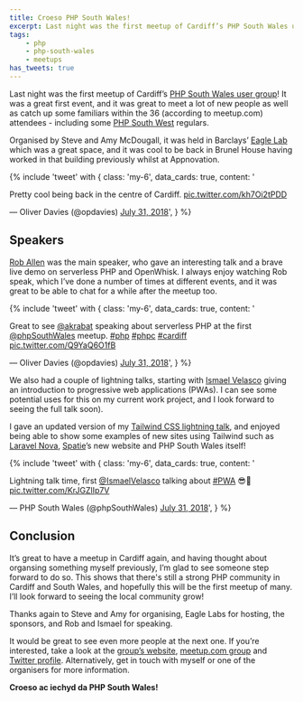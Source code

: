```yaml
---
title: Croeso PHP South Wales!
excerpt: Last night was the first meetup of Cardiff’s PHP South Wales user group.
tags:
    - php
    - php-south-wales
    - meetups
has_tweets: true
---
```

Last night was the first meetup of Cardiff’s [PHP South Wales user group][0]! It was a great first event, and it was great to meet a lot of new people as well as catch up some familiars within the 36 (according to meetup.com) attendees - including some [PHP South West][9] regulars.

Organised by Steve and Amy McDougall, it was held in Barclays’ [Eagle Lab][1] which was a great space, and it was cool to be back in Brunel House having worked in that building previously whilst at Appnovation.

{% include 'tweet' with {
    class: 'my-6',
    data_cards: true,
    content: '<p lang="en" dir="ltr">Pretty cool being back in the centre of Cardiff. <a href="https://t.co/kh7Oi2tPDD">pic.twitter.com/kh7Oi2tPDD</a></p>&mdash; Oliver Davies (@opdavies) <a href="https://twitter.com/opdavies/status/1024377438611156992?ref_src=twsrc%5Etfw">July 31, 2018</a>',
} %}

## Speakers

[Rob Allen][2] was the main speaker, who gave an interesting talk and a brave live demo on serverless PHP and OpenWhisk. I always enjoy watching Rob speak, which I’ve done a number of times at different events, and it was great to be able to chat for a while after the meetup too.

{% include 'tweet' with {
    class: 'my-6',
    data_cards: true,
    content: '<p lang="en" dir="ltr">Great to see ⁦<a href="https://twitter.com/akrabat?ref_src=twsrc%5Etfw">@akrabat</a>⁩ speaking about serverless PHP at the first ⁦<a href="https://twitter.com/phpSouthWales?ref_src=twsrc%5Etfw">@phpSouthWales</a>⁩ meetup. <a href="https://twitter.com/hashtag/php?src=hash&amp;ref_src=twsrc%5Etfw">#php</a> <a href="https://twitter.com/hashtag/phpc?src=hash&amp;ref_src=twsrc%5Etfw">#phpc</a> <a href="https://twitter.com/hashtag/cardiff?src=hash&amp;ref_src=twsrc%5Etfw">#cardiff</a> <a href="https://t.co/Q9YaQ6O1fB">pic.twitter.com/Q9YaQ6O1fB</a></p>&mdash; Oliver Davies (@opdavies) <a href="https://twitter.com/opdavies/status/1024359937063956484?ref_src=twsrc%5Etfw">July 31, 2018</a>',
} %}

We also had a couple of lightning talks, starting with [Ismael Velasco][3] giving an introduction to progressive web applications (PWAs). I can see some potential uses for this on my current work project, and I look forward to seeing the full talk soon).

I gave an updated version of my [Tailwind CSS lightning talk][4], and enjoyed being able to show some examples of new sites using Tailwind such as [Laravel Nova][5], [Spatie][6]’s new website and PHP South Wales itself!

{% include 'tweet' with {
    class: 'my-6',
    data_cards: true,
    content: '<p lang="en" dir="ltr">Lightning talk time, first <a href="https://twitter.com/IsmaelVelasco?ref_src=twsrc%5Etfw">@IsmaelVelasco</a> talking about <a href="https://twitter.com/hashtag/PWA?src=hash&amp;ref_src=twsrc%5Etfw">#PWA</a> 😎🎉 <a href="https://t.co/KrJGZlIp7V">pic.twitter.com/KrJGZlIp7V</a></p>&mdash; PHP South Wales (@phpSouthWales) <a href="https://twitter.com/phpSouthWales/status/1024377906456420352?ref_src=twsrc%5Etfw">July 31, 2018</a>',
} %}

## Conclusion

It’s great to have a meetup in Cardiff again, and having thought about organsing something myself previously, I’m glad to see someone step forward to do so. This shows that there's still a strong PHP community in Cardiff and South Wales, and hopefully this will be the first meetup of many. I’ll look forward to seeing the local community grow!

Thanks again to Steve and Amy for organising, Eagle Labs for hosting, the sponsors, and Rob and Ismael for speaking.

It would be great to see even more people at the next one. If you’re interested, take a look at the [group’s website][0], [meetup.com group][7] and [Twitter profile][8]. Alternatively, get in touch with myself or one of the organisers for more information.

**Croeso ac iechyd da PHP South Wales!**

[0]: https://www.phpsouthwales.uk
[1]: https://labs.uk.barclays/locations/cardiff-en
[2]: https://twitter.com/akrabat
[3]: https://twitter.com/IsmaelVelasco
[4]: /talks/taking-flight-with-tailwind-css
[5]: https://nova.laravel.com
[6]: https://spatie.be
[7]: https://www.meetup.com/PHP-South-Wales
[8]: https://twitter.com/phpsouthwales
[9]: https://phpsw.uk
